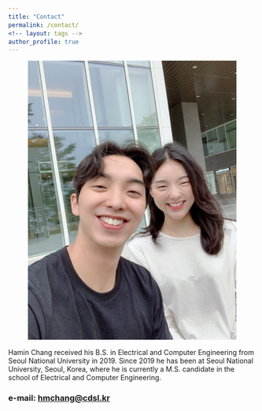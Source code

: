 ```yaml
---
title: "Contact"
permalink: /contact/
<!-- layout: tags -->
author_profile: true
---
```


<figure>
  <img src="/assets/images/seowoo.jpg" alt="this is a placeholder image">
</figure>

Hamin Chang received his B.S. in Electrical and Computer Engineering from Seoul National University in 2019. Since 2019 he has been at Seoul National University, Seoul, Korea, where he is currently a M.S. candidate in the school of Electrical and Computer Engineering.

### e-mail: hmchang@cdsl.kr
